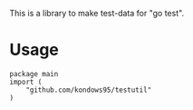 This is a library to make test-data for "go test".

# Usage
```
package main
import (
	"github.com/kondows95/testutil"
)
```